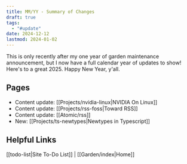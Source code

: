 ```yaml
---
title: MM/YY - Summary of Changes
draft: true
tags:
  - "#update"
date: 2024-12-12
lastmod: 2024-01-02
---
```

This is only recently after my one year of garden maintenance announcement, but I now have a full calendar year of updates to show! Here's to a great 2025. Happy New Year, y'all.
## Pages
- Content update: [[Projects/nvidia-linux|NVIDIA On Linux]]
- Content update: [[Projects/rss-foss|Toward RSS]]
- Content update: [[Atomic/rss]]
- New: [[Projects/ts-newtypes|Newtypes in Typescript]]
## Helpful Links
[[todo-list|Site To-Do List]] | [[Garden/index|Home]]
